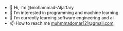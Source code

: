 - 👋 Hi, I’m @mohammad-Alja'fary
- 👀 I’m interested in programming and machine learning
- 🌱 I’m currently learning software engineering and ai
- 📫 How to reach me muhmmadomar121@gmail.com


<!---
mohammad-Emran/mohammad-Emran is a ✨ special ✨ repository because its `README.md` (this file) appears on your GitHub profile.
You can click the Preview link to take a look at your changes.
--->
